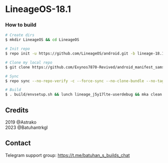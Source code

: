 # LineageOS-18.1

### How to build ###

```bash
# Create dirs
$ mkdir LineageOS && cd LineageOS

# Init repo
$ repo init -u https://github.com/LineageOS/android.git -b lineage-18.1

# Clone my local repo
$ git clone https://github.com/Exynos7870-Revived/android_manifest_samsung_j5y17lte.git -b LineageOS-18.1 .repo/local_manifests

# Sync
$ repo sync --no-repo-verify -c --force-sync --no-clone-bundle --no-tags --optimized-fetch --prune -j`nproc`

# Build
$ . build/envsetup.sh && lunch lineage_j5y17lte-userdebug && mka clean && mka api-stubs-docs && mka hiddenapi-lists-docs && mka system-api-stubs-docs && mka test-api-stubs-docs && mka bacon -j`nproc`
```

## Credits
2019 @Astrako<br>
2023 @Batuhantrkgl

## Contact
Telegram support group: https://t.me/batuhan_s_builds_chat
